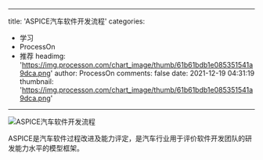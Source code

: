 
---
title: 'ASPICE汽车软件开发流程'
categories: 
 - 学习
 - ProcessOn
 - 推荐
headimg: 'https://img.processon.com/chart_image/thumb/61b61bdb1e085351541a9dca.png'
author: ProcessOn
comments: false
date: 2021-12-19 04:31:19
thumbnail: 'https://img.processon.com/chart_image/thumb/61b61bdb1e085351541a9dca.png'
---

<div>   
<img class="thumb" alt="ASPICE汽车软件开发流程" src="https://img.processon.com/chart_image/thumb/61b61bdb1e085351541a9dca.png" referrerpolicy="no-referrer">
<p>ASPICE是汽车软件过程改进及能力评定，是汽车行业用于评价软件开发团队的研发能力水平的模型框架。</p>  
</div>
            